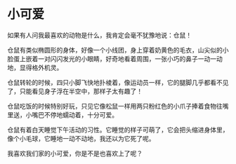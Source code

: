 # 小可爱

如果有人问我最喜欢的动物是什么，我肯定会毫不犹豫地说：仓鼠！

仓鼠有类似椭圆形的身体，好像一个小线团，身上穿着奶黄色的毛衣，山尖似的小脸蛋上嵌着一对闪闪发光的小眼睛，好奇地看着周围，一张小巧的鼻子一动一动地，显得格外机灵。

仓鼠转轮的时候，四只小脚飞快地扑棱着，像运动员一样，它的腿脚几乎都看不见了，只能看见身子浮在半空中，那样子太有趣了！

仓鼠吃饭的时候特别好玩，只见它像松鼠一样用两只粉红色的小爪子捧着食物往嘴里送，小嘴巴不停地蠕动着，十分可爱。

仓鼠有着白天睡觉下午活动的习性。它睡觉的样子可萌了，它会把头缩进身体里，像个小毛球，它睡地一动不动地，我还以为它死了呢。

我喜欢我们家的小可爱，你是不是也喜欢上了呢？
